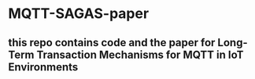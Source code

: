 # MQTT-SAGAS-paper

## this repo contains code and the paper for Long-Term Transaction Mechanisms for MQTT in IoT Environments 
